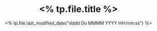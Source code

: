 ---
title: <% tp.file.title %>
description:
aliases:
tags:
draft: true
date: <% tp.file.last_modified_date("dddd Do MMMM YYYY HH:mm:ss") %>
---